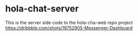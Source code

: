 # hola-chat-server
 This is the server side code to the hola-cha-web repo project
 https://dribbble.com/shots/19752905-Messenger-Dashboard

